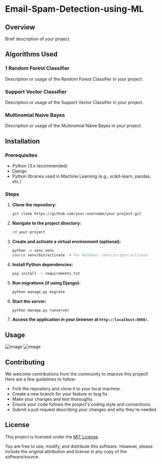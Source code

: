# Email-Spam-Detection-using-ML

## Overview

Brief description of your project.

## Algorithms Used

### 1 Random Forest Classifier

Description or usage of the Random Forest Classifier in your project.

### Support Vector Classifier

Description or usage of the Support Vector Classifier in your project.

### Multinomial Naive Bayes

Description or usage of the Multinomial Naive Bayes in your project.

## Installation

### Prerequisites

- Python (3.x recommended)
- Django
- Python libraries used in Machine Learning (e.g., scikit-learn, pandas, etc.)

### Steps

1. **Clone the repository:**

    ```bash
    git clone https://github.com/your-username/your-project.git
    ```

2. **Navigate to the project directory:**

    ```bash
    cd your-project
    ```

3. **Create and activate a virtual environment (optional):**

    ```bash
    python -m venv venv
    source venv/bin/activate  # For Windows: venv\Scripts\activate
    ```

4. **Install Python dependencies:**

    ```bash
    pip install -r requirements.txt
    ```

5. **Run migrations (if using Django):**

    ```bash
    python manage.py migrate
    ```

6. **Start the server:**

    ```bash
    python manage.py runserver
    ```

7. **Access the application in your browser at `http://localhost:8000/`.**

## Usage

![image](https://github.com/neeraj46665/email-spam-detection-using-ML/assets/100067646/9f1c2bac-aafa-4ddb-9f2e-9dbd562c2029)
![image](https://github.com/neeraj46665/email-spam-detection-using-ML/assets/100067646/984c4d29-1f5f-4f00-831f-3345427f142f)

## Contributing

We welcome contributions from the community to improve this project! Here are a few guidelines to follow:

- Fork the repository and clone it to your local machine.
- Create a new branch for your feature or bug fix.
- Make your changes and test thoroughly.
- Ensure your code follows the project's coding style and conventions.
- Submit a pull request describing your changes and why they're needed.


## License

This project is licensed under the [MIT License](https://opensource.org/licenses/MIT).

You are free to use, modify, and distribute this software. However, please include the original attribution and license in any copy of the software/source.




